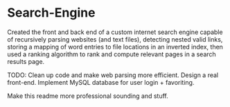 # Search-Engine

Created the front and back end of a custom internet search engine capable of recursively parsing websites (and text files), detecting nested valid links, storing a mapping of word entries to file locations in an inverted index, then used a ranking algorithm to rank and compute relevant pages in a search results page.

TODO: 
Clean up code and make web parsing more efficient. 
Design a real front-end. 
Implement MySQL database for user login + favoriting. 
 
Make this readme more professional sounding and stuff. 
